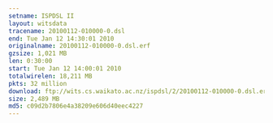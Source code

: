 ```yaml
---
setname: ISPDSL II
layout: witsdata
tracename: 20100112-010000-0.dsl
end: Tue Jan 12 14:30:01 2010
originalname: 20100112-010000-0.dsl.erf
gzsize: 1,021 MB
len: 0:30:00
start: Tue Jan 12 14:00:01 2010
totalwirelen: 18,211 MB
pkts: 32 million
download: ftp://wits.cs.waikato.ac.nz/ispdsl/2/20100112-010000-0.dsl.erf.gz
size: 2,489 MB
md5: c09d2b7806e4a38209e606d40eec4227
---
```

